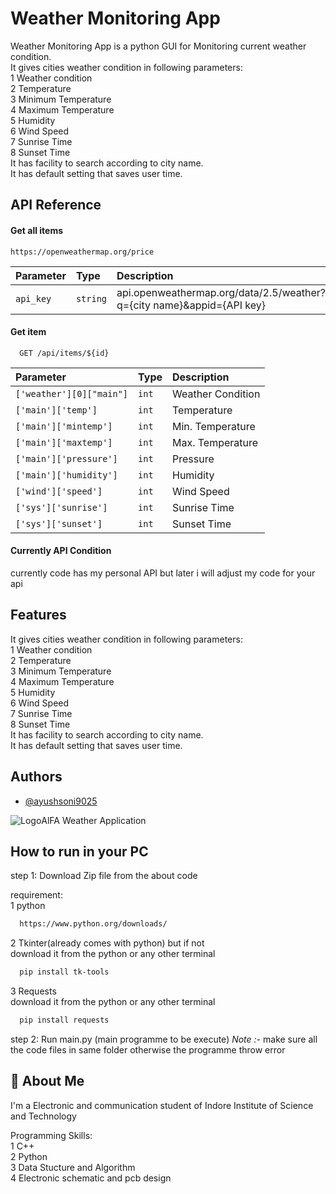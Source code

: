 
# Weather Monitoring App

Weather Monitoring App is a python GUI for Monitoring 
current weather condition.\
It gives cities weather condition in following
parameters:\
1 Weather condition \
2 Temperature\
3 Minimum Temperature\
4 Maximum Temperature\
5 Humidity\
6 Wind Speed\
7 Sunrise Time\
8 Sunset Time\
It has facility to search according to city name.\
It has default setting that saves user time.


## API Reference

#### Get all items

```http
https://openweathermap.org/price
```

| Parameter | Type     | Description                |
| :-------- | :------- | :------------------------- |
| `api_key` | `string` | api.openweathermap.org/data/2.5/weather?q={city name}&appid={API key}|

#### Get item

```http
  GET /api/items/${id}
```

| Parameter | Type     | Description                       |
| :-------- | :------- | :-------------------------------- |
| `['weather'][0]["main"]`      | `int` |Weather Condition|
| `['main']['temp']`      | `int` |Temperature|
| `['main']['mintemp']`      | `int` |Min. Temperature|
| `['main']['maxtemp']`      | `int` |Max. Temperature|
| `['main']['pressure']`      | `int` |Pressure|
| `['main']['humidity']`      | `int` |Humidity|
| `['wind']['speed']`      | `int` |Wind Speed|
| `['sys']['sunrise']`      | `int` | Sunrise Time|
| `['sys']['sunset']`      | `int` | Sunset Time|

#### Currently API Condition
currently code has my personal API but later i will adjust my code for your api


## Features
It gives cities weather condition in following
parameters:\
1 Weather condition \
2 Temperature\
3 Minimum Temperature\
4 Maximum Temperature\
5 Humidity\
6 Wind Speed\
7 Sunrise Time\
8 Sunset Time\
It has facility to search according to city name.\
It has default setting that saves user time.

## Authors

- [@ayushsoni9025](https://github.com/ayushsoni9025)


![Logo](https://raw.githubusercontent.com/ayushsoni9025/Weather-Detecting-Application/master/app_icon.ico)AlFA Weather Application


## How to run in your PC

step 1: Download Zip file from the about code

requirement:\
1 python
```bash
  https://www.python.org/downloads/
```
2 Tkinter(already comes with python) but if not\
download it from the python or any other terminal
```bash
  pip install tk-tools
```
3 Requests\
download it from the python or any other terminal
```bash
  pip install requests
```
step 2: Run main.py (main programme to be execute)
*Note :-* make sure all the code files in same folder otherwise the programme throw error
## 🚀 About Me
I'm a Electronic and communication student of Indore Institute of Science and Technology

Programming Skills:\
1 C++\
2 Python\
3 Data Stucture and Algorithm\
4 Electronic schematic and pcb design 



